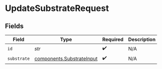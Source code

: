 # UpdateSubstrateRequest


## Fields

| Field                                                                  | Type                                                                   | Required                                                               | Description                                                            |
| ---------------------------------------------------------------------- | ---------------------------------------------------------------------- | ---------------------------------------------------------------------- | ---------------------------------------------------------------------- |
| `id`                                                                   | *str*                                                                  | :heavy_check_mark:                                                     | N/A                                                                    |
| `substrate`                                                            | [components.SubstrateInput](../../models/components/substrateinput.md) | :heavy_check_mark:                                                     | N/A                                                                    |